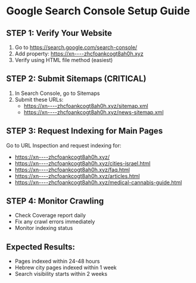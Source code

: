 # Google Search Console Setup Guide

## STEP 1: Verify Your Website
1. Go to https://search.google.com/search-console/
2. Add property: https://xn----zhcfoankcogt8ah0h.xyz
3. Verify using HTML file method (easiest)

## STEP 2: Submit Sitemaps (CRITICAL)
1. In Search Console, go to Sitemaps
2. Submit these URLs:
   - https://xn----zhcfoankcogt8ah0h.xyz/sitemap.xml
   - https://xn----zhcfoankcogt8ah0h.xyz/news-sitemap.xml

## STEP 3: Request Indexing for Main Pages
Go to URL Inspection and request indexing for:
- https://xn----zhcfoankcogt8ah0h.xyz/
- https://xn----zhcfoankcogt8ah0h.xyz/cities-israel.html
- https://xn----zhcfoankcogt8ah0h.xyz/faq.html
- https://xn----zhcfoankcogt8ah0h.xyz/articles.html
- https://xn----zhcfoankcogt8ah0h.xyz/medical-cannabis-guide.html

## STEP 4: Monitor Crawling
- Check Coverage report daily
- Fix any crawl errors immediately
- Monitor indexing status

## Expected Results: 
- Pages indexed within 24-48 hours
- Hebrew city pages indexed within 1 week
- Search visibility starts within 2 weeks
